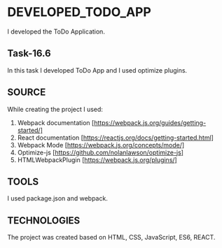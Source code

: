 # DEVELOPED_TODO_APP

I developed the ToDo Application.

## Task-16.6

In this task I developed ToDo App and I used optimize plugins.

## SOURCE 
While creating the project I used: 
1. Webpack documentation  [https://webpack.js.org/guides/getting-started/]
2. React documentation [https://reactjs.org/docs/getting-started.html]
3. Webpack Mode [https://webpack.js.org/concepts/mode/]
4. Optimize-js [https://github.com/nolanlawson/optimize-js]
5. HTMLWebpackPlugin [https://webpack.js.org/plugins/]

## TOOLS 
I used package.json and webpack.

## TECHNOLOGIES 
The project was created based on HTML, CSS, JavaScript, ES6, REACT.
